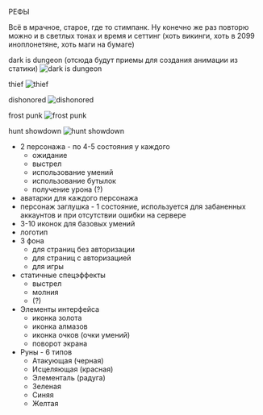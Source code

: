 РЕФЫ

Всё в мрачное, старое, где то стимпанк. 
Ну конечно же раз повторю можно и в светлых тонах и время и сеттинг 
(хоть викинги, хоть в 2099 иноплонетяне, хоть маги на бумаге) 

dark is dungeon (отсюда будут приемы для создания анимации из статики) 
![dark is dungeon](https://torrent-igruha.org/uploads/posts/2015-06/1434803121_ss_04572edc979601b038756f87861c6f8c6c337806.1920x1080.jpg)

thief
![thief](http://www.theaveragegamer.com/wp-content/uploads/2014/02/Thief-4-Stats-Screen.jpg)

dishonored 
![dishonored](https://cdn-images-1.medium.com/max/2000/1*b0c9vBQ4iNS4gfzgOubx_w.png)

frost punk 
![frost punk](https://3dnews.ru/assets/external/illustrations/2018/02/28/966349/f9f31da7bb085e36c19d07a7059f1bf2c077d69c.jpg)

hunt showdown 
![hunt showdown](https://static1.squarespace.com/static/55ef0e29e4b099e22cdc9eea/t/59851b18e58c62df09388140/1501895596034/?format=1500w)



+ 2 персонажа - по 4-5 состояния у каждого 
    - ожидание
    - выстрел
    - использование умений
    - использование бутылок
    - получение урона (?)
+ аватарки для каждого персонажа
+ персонаж заглушка - 1 состояние, используется для забаненных аккаунтов и при отсутствии ошибки на сервере
+ 3-10 иконок для базовых умений
+ логотип
+ 3 фона
    - для страниц без авторизации
    - для страниц с авторизацией
    - для игры
+ статичные спецэффекты 
    - выстрел
    - молния
    - (?)
+ Элементы интерфейса
    - иконка золота
    - иконка алмазов
    - иконка очков (очки умений)
    - поворот экрана
+ Руны - 6 типов
    - Атакующая (черная)
    - Исцеляющая (красная)
    - Элементаль (радуга)
    - Зеленая
    - Синяя
    - Желтая
